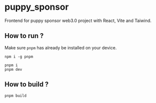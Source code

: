 # puppy_sponsor

Frontend for puppy sponsor web3.0 project with React, Vite and Taiwind.

## How to run ?

Make sure `pnpm` has already be installed on your device.

```
npm i -g pnpm
```

```
pnpm i
pnpm dev
```

## How to build ?

```
pnpm build
```
